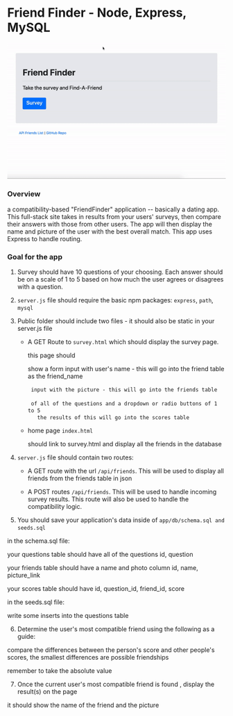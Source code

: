 # Friend Finder - Node, Express, MySQL

![](Friend-Finder.gif)

### Overview

a compatibility-based "FriendFinder" application -- basically a dating app. This full-stack site takes in results from your users' surveys, then compare their answers with those from other users. The app will then display the name and picture of the user with the best overall match. This app uses Express to handle routing.

### Goal for the app

1.  Survey should have 10 questions of your choosing. Each answer should be on a scale of 1 to 5 based on how much the user agrees or disagrees with a question.

2.  `server.js` file should require the basic npm packages: `express`, `path`, `mysql`

3.  Public folder should include two files - it should also be static in your server.js file

    - A GET Route to `survey.html` which should display the survey page.

      this page should

      show a form
      input with user's name - this will go into the friend table as the friend_name

           input with the picture - this will go into the friends table

           of all of the questions and a dropdown or radio buttons of 1 to 5
             the results of this will go into the scores table

    - home page `index.html`

      should link to survey.html and display all the friends in the database

4.  `server.js` file should contain two routes:

    - A GET route with the url `/api/friends`. This will be used to display all friends from the friends table in json

    - A POST routes `/api/friends`. This will be used to handle incoming survey results. This route will also be used to handle the compatibility logic.

5.  You should save your application's data inside of `app/db/schema.sql and seeds.sql`

in the schema.sql file:

your questions table should have all of the questions
id, question

your friends table should have a name and photo column
id, name, picture_link

your scores table should have
id, question_id, friend_id, score

in the seeds.sql file:

write some inserts into the questions table

6. Determine the user's most compatible friend using the following as a guide:

compare the differences between the person's score and other people's scores, the smallest differences are possible friendships

remember to take the absolute value

7. Once the current user's most compatible friend is found , display the result(s) on the page

it should show the name of the friend and the picture
